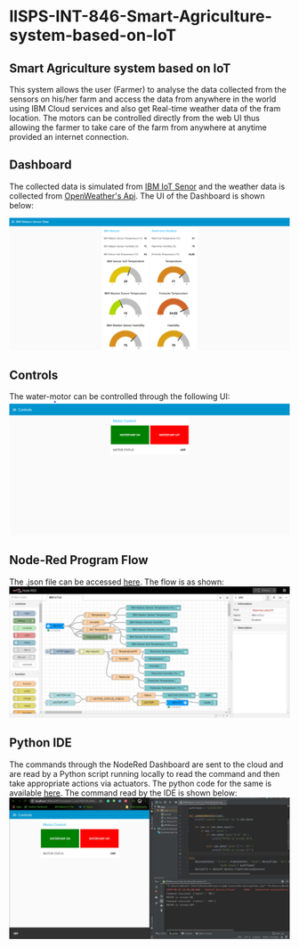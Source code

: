 # llSPS-INT-846-Smart-Agriculture-system-based-on-IoT
## Smart Agriculture system based on IoT

This system allows the user (Farmer) to analyse the data collected from the sensors on his/her farm and access the data from anywhere in the world using IBM Cloud services and also get Real-time weather data of the fram location. The motors can be controlled directly from the web UI thus allowing the farmer to take care of the farm from anywhere at anytime provided an internet connection. 

## Dashboard
The collected data is simulated from [IBM IoT Senor](https://watson-iot-sensor-simulator.mybluemix.net/) and the weather data is collected from [OpenWeather's Api](http://api.openweathermap.org/data/2.5/weather?q=Mumbai&units=metric&appid=577a1cbdcb2a11d51cc74f5f5962791a). The UI of the Dashboard is shown below:

![](https://github.com/SmartPracticeschool/llSPS-INT-846-Smart-Agriculture-system-based-on-IoT/blob/master/Images/Dashboard(tab1).PNG)

## Controls
The water-motor can be controlled through the following UI:
![](https://github.com/SmartPracticeschool/llSPS-INT-846-Smart-Agriculture-system-based-on-IoT/blob/master/Images/Controls(tab2).PNG)

## Node-Red Program Flow
The .json file can be accessed [here](https://github.com/SmartPracticeschool/llSPS-INT-846-Smart-Agriculture-system-based-on-IoT/blob/master/NodeRed_ProjectFlow.json).
The flow is as shown:
![](https://github.com/SmartPracticeschool/llSPS-INT-846-Smart-Agriculture-system-based-on-IoT/blob/master/Images/Flow.PNG)

## Python IDE
The commands through the NodeRed Dashboard are sent to the cloud and are read by a Python script running locally to read the command and then take appropriate actions via actuators. The python code for the same is available [here](https://github.com/SmartPracticeschool/llSPS-INT-846-Smart-Agriculture-system-based-on-IoT/blob/master/IBMWatson_Code_for%20_Data_Reception.py). The command read by the IDE is shown below:
![](https://github.com/SmartPracticeschool/llSPS-INT-846-Smart-Agriculture-system-based-on-IoT/blob/master/Images/PythonIDE.jpg)

